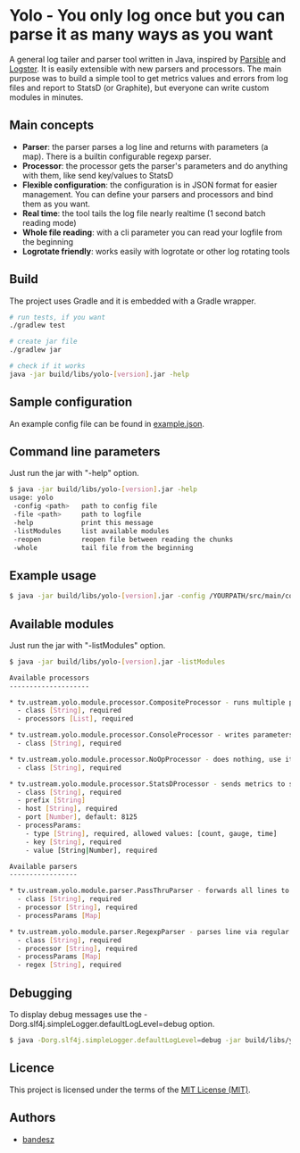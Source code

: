 # Yolo - You only log once but you can parse it as many ways as you want

A general log tailer and parser tool written in Java, inspired by [Parsible](https://github.com/Yipit/parsible) and [Logster](https://github.com/etsy/logster). It is easily extensible with new parsers and processors. The main purpose was to build a simple tool to get metrics values and errors from log files and report to StatsD (or Graphite), but everyone can write custom modules in minutes.

## Main concepts

* **Parser**: the parser parses a log line and returns with parameters (a map). There is a builtin configurable regexp parser.
* **Processor**: the processor gets the parser's parameters and do anything with them, like send key/values to StatsD
* **Flexible configuration**: the configuration is in JSON format for easier management. You can define your parsers and processors and bind them as you want.
* **Real time**: the tool tails the log file nearly realtime (1 second batch reading mode)
* **Whole file reading**: with a cli parameter you can read your logfile from the beginning
* **Logrotate friendly**: works easily with logrotate or other log rotating tools

## Build

The project uses Gradle and it is embedded with a Gradle wrapper.

```bash
# run tests, if you want
./gradlew test

# create jar file
./gradlew jar

# check if it works
java -jar build/libs/yolo-[version].jar -help
```
 
## Sample configuration

An example config file can be found in [example.json](src/main/config/example.json).

## Command line parameters

Just run the jar with "-help" option.

```bash
$ java -jar build/libs/yolo-[version].jar -help
usage: yolo
 -config <path>   path to config file
 -file <path>     path to logfile
 -help            print this message
 -listModules     list available modules
 -reopen          reopen file between reading the chunks
 -whole           tail file from the beginning
```

## Example usage

```bash
$ java -jar build/libs/yolo-[version].jar -config /YOURPATH/src/main/config/example.json -file /YOURPATH/foo.log
```

## Available modules

Just run the jar with "-listModules" option.

```bash
$ java -jar build/libs/yolo-[version].jar -listModules

Available processors
--------------------

* tv.ustream.yolo.module.processor.CompositeProcessor - runs multiple processors
  - class [String], required
  - processors [List], required

* tv.ustream.yolo.module.processor.ConsoleProcessor - writes parameters to console, use it for debug purposes
  - class [String], required

* tv.ustream.yolo.module.processor.NoOpProcessor - does nothing, use it if you want to disable a parser temporarily
  - class [String], required

* tv.ustream.yolo.module.processor.StatsDProcessor - sends metrics to statsd, it handles counter, gauge and timing values
  - class [String], required
  - prefix [String]
  - host [String], required
  - port [Number], default: 8125
  - processParams:
    - type [String], required, allowed values: [count, gauge, time]
    - key [String], required
    - value [String|Number], required

Available parsers
-----------------

* tv.ustream.yolo.module.parser.PassThruParser - forwards all lines to processor, runs always
  - class [String], required
  - processor [String], required
  - processParams [Map]

* tv.ustream.yolo.module.parser.RegexpParser - parses line via regular expression and returns with matches
  - class [String], required
  - processor [String], required
  - processParams [Map]
  - regex [String], required

```

## Debugging

To display debug messages use the -Dorg.slf4j.simpleLogger.defaultLogLevel=debug option.

```bash
$ java -Dorg.slf4j.simpleLogger.defaultLogLevel=debug -jar build/libs/yolo-[version].jar -config /YOURPATH/src/main/config/example.json -file /YOURPATH/foo.log
```

## Licence

This project is licensed under the terms of the [MIT License (MIT)](LICENCE.md).


## Authors

* [bandesz](https://github.com/bandesz)
